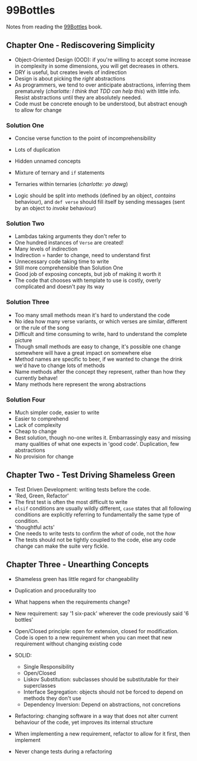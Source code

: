 # 99Bottles

Notes from reading the [99Bottles] book.

## Chapter One - Rediscovering Simplicity

- Object-Oriented Design (OOD): if you're willing to accept some increase in
complexity in some dimensions, you will get decreases in others.
- DRY is useful, but creates levels of indirection
- Design is about picking the _right_ abstractions
- As programmers, we tend to over anticipate abstractions, inferring them
prematurely (_charlotte: I think that TDD can help this_) with little info.
Resist abstractions until they are absolutely needed.
- Code must be concrete enough to be understood, but abstract enough to allow
for change

### Solution One

- Concise verse function to the point of incomprehensibility
- Lots of duplication
- Hidden unnamed concepts
- Mixture of ternary and `if` statements
- Ternaries within ternaries (_charlotte: yo dawg_)

- Logic should be split into methods (defined by an object, _contains_
  behaviour), and `def verse` should fill itself
  by sending messages (sent by an object to _invoke_ behaviour)

### Solution Two

- Lambdas taking arguments they don't refer to
- One hundred instances of `Verse` are created!
- Many levels of indirection
- Indirection = harder to change, need to understand first
- Unnecessary code taking time to write
- Still more comprehensible than Solution One
- Good job of exposing concepts, but job of making it worth it
- The code that chooses with template to use is costly, overly complicated
and doesn't pay its way

### Solution Three

- Too many small methods mean it's hard to understand the code
- No idea how many verse variants, or which verses are similar, different
or the rule of the song
- Difficult and time consuming to write, hard to understand the complete
picture
- Though small methods are easy to change, it's possible one change somewhere
will have a great impact on somewhere else
- Method names are specific to beer, if we wanted to change the drink
we'd have to change lots of methods
- Name methods after the concept they represent, rather than how they
currently behave!
- Many methods here represent the wrong abstractions

### Solution Four

- Much simpler code, easier to write
- Easier to comprehend
- Lack of complexity
- Cheap to change
- Best solution, though no-one writes it. Embarrassingly easy and missing
many qualities of what one expects in 'good code'. Duplication, few
abstractions
- No provision for change

## Chapter Two - Test Driving Shameless Green

- Test Driven Development: writing tests before the code.
- 'Red, Green, Refactor'
- The first test is often the most difficult to write
- `elsif` conditions are usually wildly different, `case` states that all
following conditions are explicitly referring to fundamentally the same
type of condition.
- 'thoughtful acts'
- One needs to write tests to confirm the _what_ of code, not the _how_
- The tests should not be tightly coupled to the code, else any code change
can make the suite very fickle.

## Chapter Three - Unearthing Concepts

- Shameless green has little regard for changeability
- Duplication and procedurality too
- What happens when the requirements change?
- New requirement: say '1 six-pack' wherever the code previously said '6 bottles'
- Open/Closed principle: open for extension, closed for modification. Code is open to a new requirement when you can meet that new requirement without
changing existing code
- SOLID:
  - Single Responsibility
  - Open/Closed
  - Liskov Substitution: subclasses should be substitutable for their
    superclasses
  - Interface Segregation: objects should not be forced to depend on methods
    they don't use
  - Dependency Inversion: Depend on abstractions, not concretions

- Refactoring: changing software in a way that does not alter current
behaviour of the code, yet improves its internal structure
- When implementing a new requirement, refactor to allow for it first, then
implement
- Never change tests during a refactoring

[99Bottles]: http://www.sandimetz.com/99bottles/
